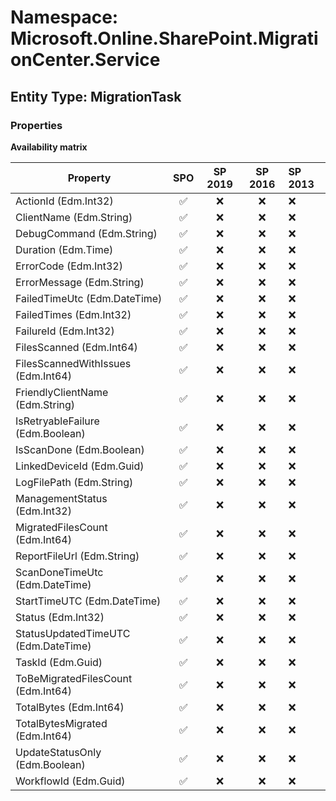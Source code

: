 # Namespace: Microsoft.Online.SharePoint.MigrationCenter.Service

## Entity Type: MigrationTask

### Properties

**Availability matrix**

Property | SPO | SP 2019 | SP 2016 | SP 2013
----------|:---:|:-------:|:-------:|:-------
ActionId (Edm.Int32) | ✅ | ❌ | ❌ | ❌
ClientName (Edm.String) | ✅ | ❌ | ❌ | ❌
DebugCommand (Edm.String) | ✅ | ❌ | ❌ | ❌
Duration (Edm.Time) | ✅ | ❌ | ❌ | ❌
ErrorCode (Edm.Int32) | ✅ | ❌ | ❌ | ❌
ErrorMessage (Edm.String) | ✅ | ❌ | ❌ | ❌
FailedTimeUtc (Edm.DateTime) | ✅ | ❌ | ❌ | ❌
FailedTimes (Edm.Int32) | ✅ | ❌ | ❌ | ❌
FailureId (Edm.Int32) | ✅ | ❌ | ❌ | ❌
FilesScanned (Edm.Int64) | ✅ | ❌ | ❌ | ❌
FilesScannedWithIssues (Edm.Int64) | ✅ | ❌ | ❌ | ❌
FriendlyClientName (Edm.String) | ✅ | ❌ | ❌ | ❌
IsRetryableFailure (Edm.Boolean) | ✅ | ❌ | ❌ | ❌
IsScanDone (Edm.Boolean) | ✅ | ❌ | ❌ | ❌
LinkedDeviceId (Edm.Guid) | ✅ | ❌ | ❌ | ❌
LogFilePath (Edm.String) | ✅ | ❌ | ❌ | ❌
ManagementStatus (Edm.Int32) | ✅ | ❌ | ❌ | ❌
MigratedFilesCount (Edm.Int64) | ✅ | ❌ | ❌ | ❌
ReportFileUrl (Edm.String) | ✅ | ❌ | ❌ | ❌
ScanDoneTimeUtc (Edm.DateTime) | ✅ | ❌ | ❌ | ❌
StartTimeUTC (Edm.DateTime) | ✅ | ❌ | ❌ | ❌
Status (Edm.Int32) | ✅ | ❌ | ❌ | ❌
StatusUpdatedTimeUTC (Edm.DateTime) | ✅ | ❌ | ❌ | ❌
TaskId (Edm.Guid) | ✅ | ❌ | ❌ | ❌
ToBeMigratedFilesCount (Edm.Int64) | ✅ | ❌ | ❌ | ❌
TotalBytes (Edm.Int64) | ✅ | ❌ | ❌ | ❌
TotalBytesMigrated (Edm.Int64) | ✅ | ❌ | ❌ | ❌
UpdateStatusOnly (Edm.Boolean) | ✅ | ❌ | ❌ | ❌
WorkflowId (Edm.Guid) | ✅ | ❌ | ❌ | ❌

